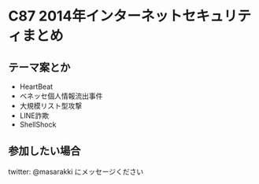 # C87 2014年インターネットセキュリティまとめ

## テーマ案とか

- HeartBeat
- ベネッセ個人情報流出事件
- 大規模リスト型攻撃
- LINE詐欺
- ShellShock

## 参加したい場合

twitter: @masarakki にメッセージください
